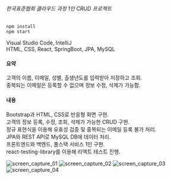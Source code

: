 ###### 한국표준협회 클라우드 과정 1인 CRUD 프로젝트    

    npm install   
    npm start   

Visual Studio Code, IntelliJ   
HTML, CSS, React, SpringBoot, JPA, MySQL   

#### 요약   
고객의 이름, 이메일, 성별, 출생년도를 입력받아 저장하고 조회.   
중복되는 이메일은 등록할 수 없으며 정보 수정, 삭제가 가능함.   

#### 내용
Bootstrap과 HTML, CSS로 반응형 화면 구현.   
고객의 정보 등록, 수정, 조회, 삭제가 가능한 CRUD 구현.   
정규 표현식을 이용해 유효성 검증 및 중복되는 이메일 등록 불가 처리.   
JPA와 REST API로 MySQL DB에 데이터 처리.   
프론트엔드와 백엔드, 풀스택 서비스 1인 구현.   
react-testing-library를 이용해 리액트 테스트 진행.   

![screen_capture_01](https://user-images.githubusercontent.com/93629526/167411531-0b99ce8e-800d-4388-b38d-4714bb1eef41.jpg)
![screen_capture_02](https://user-images.githubusercontent.com/93629526/167411553-c709e712-f321-494c-be54-f1ad93d01378.jpg)
![screen_capture_03](https://user-images.githubusercontent.com/93629526/167411568-ee5452f6-1181-49c4-adb2-f7fab6364d28.jpg)
![screen_capture_04](https://user-images.githubusercontent.com/93629526/167411578-7c0b4457-f2a1-4e5a-ab75-ac1928135fd1.jpg)
